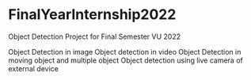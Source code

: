 # FinalYearInternship2022
Object Detection Project for Final Semester VU 2022

Object Detection in image 
Object detection in video 
Object Detection in moving object and multiple object
Object detection using live camera of external device

